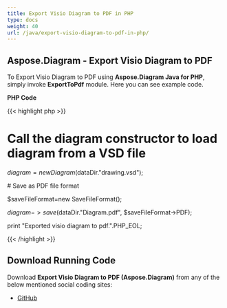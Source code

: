```yaml
---
title: Export Visio Diagram to PDF in PHP
type: docs
weight: 40
url: /java/export-visio-diagram-to-pdf-in-php/
---
```


## **Aspose.Diagram - Export Visio Diagram to PDF**
To Export Visio Diagram to PDF using **Aspose.Diagram Java for PHP**, simply invoke **ExportToPdf** module. Here you can see example code.

**PHP Code**

{{< highlight php >}}

 # Call the diagram constructor to load diagram from a VSD file

$diagram = new Diagram($dataDir."drawing.vsd");

\# Save as PDF file format

$saveFileFormat=new SaveFileFormat();

$diagram->save($dataDir."Diagram.pdf", $saveFileFormat->PDF);

print "Exported visio diagram to pdf.".PHP_EOL;

{{< /highlight >}}
## **Download Running Code**
Download **Export Visio Diagram to PDF (Aspose.Diagram)** from any of the below mentioned social coding sites:

- [GitHub](https://github.com/asposediagram/Aspose.Diagram-for-Java/blob/master/Plugins/Aspose_Diagram_Java_for_PHP/src/aspose/diagram/LoadingSavingandConverting/ExportToPdf.php)
